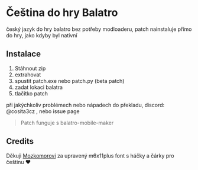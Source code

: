 # Čeština do hry Balatro

český jazyk do hry balatro bez potřeby modloaderu, patch nainstaluje přímo do hry, jako kdyby byl nativní

## Instalace

1. Stáhnout zip
2. extrahovat
3. spustit patch.exe nebo patch.py (beta patch)
4. zadat lokaci balatra
5. tlačítko patch

při jakýchkoliv problémech nebo nápadech do překladu, discord: @cosita3cz , nebo issue page

> Patch funguje s balatro-mobile-maker

## Credits

Děkuji [Mozkomorovi]([https://](https://github.com/mozkomor1/balatro-czech-translation/tree/main)) za upravený m6x11plus font s háčky a čárky pro češtinu ❤️
